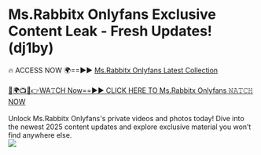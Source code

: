 # Ms.Rabbitx Onlyfans Exclusive Content Leak - Fresh Updates! (dj1by)

🔥 ACCESS NOW 🌍==►► <a href="https://tinyurl.com/kvy9nzfs" rel="nofollow">Ms.Rabbitx Onlyfans Latest Collection</a>
<br><br>
[🔴🌍📺📱👉WA𝚃CH Now==►► CLICK HERE TO Ms.Rabbitx Onlyfans 𝚆𝙰𝚃𝙲𝙷 NOW](https://tinyurl.com/kvy9nzfs)
<br><br>
Unlock Ms.Rabbitx Onlyfans's private videos and photos today! Dive into the newest 2025 content updates and explore exclusive material you won’t find anywhere else.
<br>
<a href="https://tinyurl.com/kvy9nzfs" rel="nofollow" data-target="animated-image.originalLink"><img src="https://camo.githubusercontent.com/8a4f000d20f83aca3bf7ec5f350d767afa0574a8a352519fd8cfa583a6f93a33/68747470733a2f2f692e696d6775722e636f6d2f644a486b345a712e676966" data-canonical-src="https://i.imgur.com/dJHk4Zq.gif" style="max-width: 100%; display: inline-block;" data-target="animated-image.originalImage"></a>
<br>
